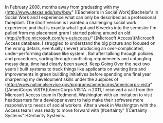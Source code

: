 In February 2008, months away from graduating with my (http://www.utexas.edu/ssw/bsw" [[Bachelor's in Social Work](Bachelor's in Social Work and I experience what can only be described as a professional faceplant.  The short version is I wanted a challenging social work experience and that is exactly what I got and 6 weeks into the semester I'm pulled from my placement gram I started poking around an old (http://office.microsoft.com/en-us/access/" [[Microsoft Access](Microsoft Access database. I struggled to understand the big picture and focused on the wrong details, eventually (never) producing an over-complicated, under-performing database like system .  But after talking through policies and procedures, sorting through conflicting requirements and untangling messy data, time had clearly been saved. Keep Going Over the next two years I built systems to track things like applicants on waiting lists and improvements in green building initiatives before spending one final year sharpening my development skills under the auspices of (http://www.nationalservice.gov/programs/americorps/americorps-vista" [[AmeriCorps VISTA](AmeriCorps VISTA. n 2011, I received a call from the Microsoft Access team in Redmond, Washington with an invitation to visit headquarters for a developer event to help make their software more responsive to needs of social workers.  After a week in Washington with the Access team I was ready to move forward with (#certainty" [[Certainty Systems">Certainty Systems.
